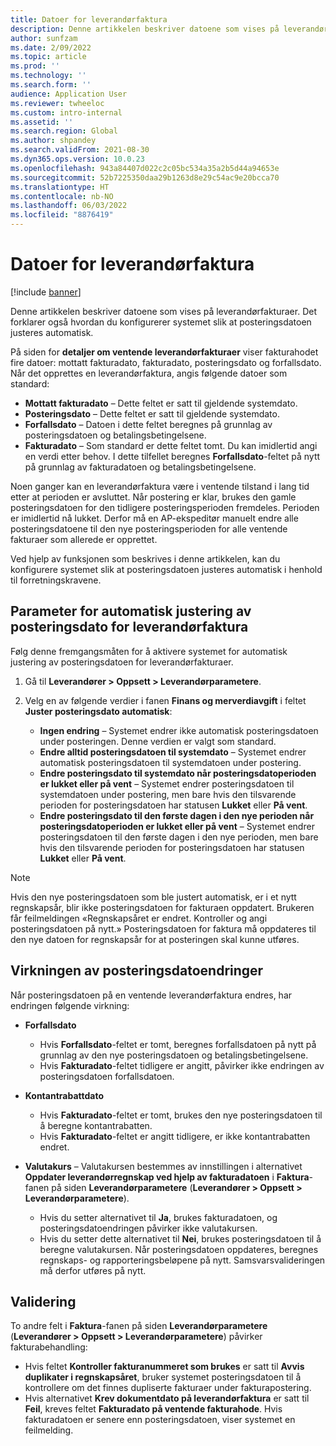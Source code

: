 ```yaml
---
title: Datoer for leverandørfaktura
description: Denne artikkelen beskriver datoene som vises på leverandørfakturaer. Det forklarer også hvordan du konfigurerer systemet slik at posteringsdatoen justeres automatisk.
author: sunfzam
ms.date: 2/09/2022
ms.topic: article
ms.prod: ''
ms.technology: ''
ms.search.form: ''
audience: Application User
ms.reviewer: twheeloc
ms.custom: intro-internal
ms.assetid: ''
ms.search.region: Global
ms.author: shpandey
ms.search.validFrom: 2021-08-30
ms.dyn365.ops.version: 10.0.23
ms.openlocfilehash: 943a84407d022c2c05bc534a35a2b5d44a94653e
ms.sourcegitcommit: 52b7225350daa29b1263d8e29c54ac9e20bcca70
ms.translationtype: HT
ms.contentlocale: nb-NO
ms.lasthandoff: 06/03/2022
ms.locfileid: "8876419"
---
```

# <a name="vendor-invoice-dates"></a>Datoer for leverandørfaktura

[!include [banner](../includes/banner.md)]

Denne artikkelen beskriver datoene som vises på leverandørfakturaer. Det forklarer også hvordan du konfigurerer systemet slik at posteringsdatoen justeres automatisk.

På siden for **detaljer om ventende leverandørfakturaer** viser fakturahodet fire datoer: mottatt fakturadato, fakturadato, posteringsdato og forfallsdato. Når det opprettes en leverandørfaktura, angis følgende datoer som standard:

- **Mottatt fakturadato** – Dette feltet er satt til gjeldende systemdato.
- **Posteringsdato** – Dette feltet er satt til gjeldende systemdato. 
- **Forfallsdato** – Datoen i dette feltet beregnes på grunnlag av posteringsdatoen og betalingsbetingelsene.
- **Fakturadato** – Som standard er dette feltet tomt. Du kan imidlertid angi en verdi etter behov. I dette tilfellet beregnes **Forfallsdato**-feltet på nytt på grunnlag av fakturadatoen og betalingsbetingelsene.

Noen ganger kan en leverandørfaktura være i ventende tilstand i lang tid etter at perioden er avsluttet. Når postering er klar, brukes den gamle posteringsdatoen for den tidligere posteringsperioden fremdeles. Perioden er imidlertid nå lukket. Derfor må en AP-ekspeditør manuelt endre alle posteringsdatoene til den nye posteringsperioden for alle ventende fakturaer som allerede er opprettet.

Ved hjelp av funksjonen som beskrives i denne artikkelen, kan du konfigurere systemet slik at posteringsdatoen justeres automatisk i henhold til forretningskravene.

## <a name="parameter-for-automatically-adjusting-the-vendor-invoice-posting-date"></a>Parameter for automatisk justering av posteringsdato for leverandørfaktura

Følg denne fremgangsmåten for å aktivere systemet for automatisk justering av posteringsdatoen for leverandørfakturaer.

1.  Gå til **Leverandører \> Oppsett \> Leverandørparametere**.
2.  Velg en av følgende verdier i fanen **Finans og merverdiavgift** i feltet **Juster posteringsdato automatisk**:

    - **Ingen endring** – Systemet endrer ikke automatisk posteringsdatoen under posteringen. Denne verdien er valgt som standard.
    - **Endre alltid posteringsdatoen til systemdato** – Systemet endrer automatisk posteringsdatoen til systemdatoen under postering.
    - **Endre posteringsdato til systemdato når posteringsdatoperioden er lukket eller på vent** – Systemet endrer posteringsdatoen til systemdatoen under postering, men bare hvis den tilsvarende perioden for posteringsdatoen har statusen **Lukket** eller **På vent**.
    - **Endre posteringsdato til den første dagen i den nye perioden når posteringsdatoperioden er lukket eller på vent** – Systemet endrer posteringsdatoen til den første dagen i den nye perioden, men bare hvis den tilsvarende perioden for posteringsdatoen har statusen **Lukket** eller **På vent**.

> [!NOTE]
> Hvis den nye posteringsdatoen som ble justert automatisk, er i et nytt regnskapsår, blir ikke posteringsdatoen for fakturaen oppdatert. Brukeren får feilmeldingen «Regnskapsåret er endret. Kontroller og angi posteringsdatoen på nytt.» Posteringsdatoen for faktura må oppdateres til den nye datoen for regnskapsår for at posteringen skal kunne utføres.

## <a name="impact-of-posting-date-changes"></a>Virkningen av posteringsdatoendringer

Når posteringsdatoen på en ventende leverandørfaktura endres, har endringen følgende virkning:

- **Forfallsdato**

    - Hvis **Forfallsdato**-feltet er tomt, beregnes forfallsdatoen på nytt på grunnlag av den nye posteringsdatoen og betalingsbetingelsene.
    - Hvis **Fakturadato**-feltet tidligere er angitt, påvirker ikke endringen av posteringsdatoen forfallsdatoen.

- **Kontantrabattdato**

    - Hvis **Fakturadato**-feltet er tomt, brukes den nye posteringsdatoen til å beregne kontantrabatten.
    - Hvis **Fakturadato**-feltet er angitt tidligere, er ikke kontantrabatten endret.

- **Valutakurs** – Valutakursen bestemmes av innstillingen i alternativet **Oppdater leverandørregnskap ved hjelp av fakturadatoen** i **Faktura**-fanen på siden **Leverandørparametere** (**Leverandører \> Oppsett \> Leverandørparametere**).

    - Hvis du setter alternativet til **Ja**, brukes fakturadatoen, og posteringsdatoendringen påvirker ikke valutakursen.
    - Hvis du setter dette alternativet til **Nei**, brukes posteringsdatoen til å beregne valutakursen. Når posteringsdatoen oppdateres, beregnes regnskaps- og rapporteringsbeløpene på nytt. Samsvarsvalideringen må derfor utføres på nytt.

## <a name="validation"></a>Validering

To andre felt i **Faktura**-fanen på siden **Leverandørparametere** (**Leverandører \> Oppsett \> Leverandørparametere**) påvirker fakturabehandling:

- Hvis feltet **Kontroller fakturanummeret som brukes** er satt til **Avvis duplikater i regnskapsåret**, bruker systemet posteringsdatoen til å kontrollere om det finnes dupliserte fakturaer under fakturapostering.
- Hvis alternativet **Krev dokumentdato på leverandørfaktura** er satt til **Feil**, kreves feltet **Fakturadato på ventende fakturahode**. Hvis fakturadatoen er senere enn posteringsdatoen, viser systemet en feilmelding.
